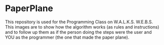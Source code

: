 # PaperPlane
This repository is used for the Programming Class on W.A.L.K.S. W.E.B.S. 
This images are to show how the algorithm works (as rules and instructions) and to follow up them as if 
the person doing the steps were the user and YOU as the programmer (the one that made the paper plane).
